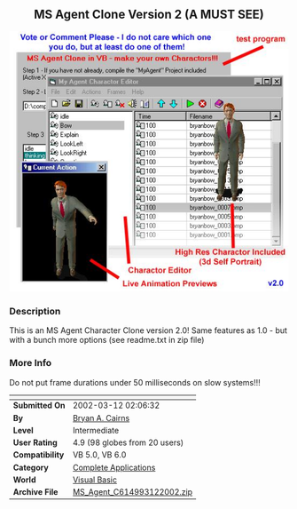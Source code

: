 ﻿<div align="center">

## MS Agent Clone Version 2 \(A MUST SEE\)

<img src="PIC200231225184720.jpg">
</div>

### Description

This is an MS Agent Character Clone version 2.0! Same features as 1.0 - but with a bunch more options (see readme.txt in zip file)
 
### More Info
 
Do not put frame durations under 50 milliseconds on slow systems!!!


<span>             |<span>
---                |---
**Submitted On**   |2002-03-12 02:06:32
**By**             |[Bryan A\. Cairns](https://github.com/Planet-Source-Code/PSCIndex/blob/master/ByAuthor/bryan-a-cairns.md)
**Level**          |Intermediate
**User Rating**    |4.9 (98 globes from 20 users)
**Compatibility**  |VB 5\.0, VB 6\.0
**Category**       |[Complete Applications](https://github.com/Planet-Source-Code/PSCIndex/blob/master/ByCategory/complete-applications__1-27.md)
**World**          |[Visual Basic](https://github.com/Planet-Source-Code/PSCIndex/blob/master/ByWorld/visual-basic.md)
**Archive File**   |[MS\_Agent\_C614993122002\.zip](https://github.com/Planet-Source-Code/bryan-a-cairns-ms-agent-clone-version-2-a-must-see__1-32608/archive/master.zip)








